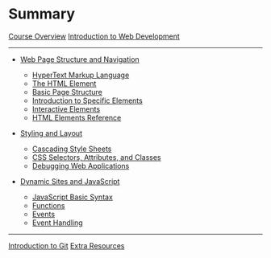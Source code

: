 # Summary

[Course Overview](./course-overview.md)
[Introduction to Web Development](./intro-web-dev.md)

--- 
- [Web Page Structure and Navigation](./module_1/overview.md)
    - [HyperText Markup Language](./module_1/html-overview.md)
    - [The HTML Element](./module_1/the-html-element.md)
    - [Basic Page Structure]()
    - [Introduction to Specific Elements]()
    - [Interactive Elements]()
    - [HTML Elements Reference]()

- [Styling and Layout]()
    - [Cascading Style Sheets]()
    - [CSS Selectors, Attributes, and Classes]()
    - [Debugging Web Applications]()

- [Dynamic Sites and JavaScript]()
    - [JavaScript Basic Syntax]()
    - [Functions]()
    - [Events]()
    - [Event Handling]()

--- 

[Introduction to Git]()
[Extra Resources](./extra/resources.md)